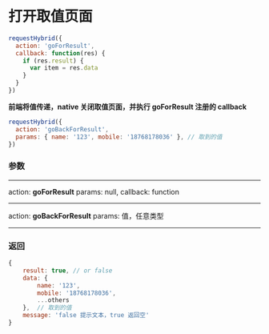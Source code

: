 # 打开取值页面

```javascript
requestHybrid({
  action: 'goForResult',
  callback: function(res) {
    if (res.result) {
      var item = res.data
    }
  }
})
```
**前端将值传递，native 关闭取值页面，并执行 goForResult 注册的 callback**

```javascript
requestHybrid({
  action: 'goBackForResult',
  params: { name: '123', mobile: '18768178036' }, // 取到的值
})
```
### 参数
---
action: **goForResult**
params: null,
callback: function

---
action: **goBackForResult**
params: 值，任意类型

---
### 返回

```javascript
{
    result: true, // or false
    data: {
        name: '123',
        mobile: '18768178036',
        ...others
    },  // 取到的值
    message: 'false 提示文本，true 返回空'
}
```


